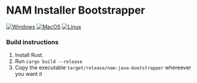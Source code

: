 # NAM Installer Bootstrapper

[![Windows](https://github.com/Durfsurn/nam-java-bootstrapper/actions/workflows/windows.yml/badge.svg)](https://github.com/Durfsurn/nam-java-bootstrapper/actions/workflows/windows.yml)
[![MacOS](https://github.com/Durfsurn/nam-java-bootstrapper/actions/workflows/mac.yml/badge.svg)](https://github.com/Durfsurn/nam-java-bootstrapper/actions/workflows/mac.yml)
[![Linux](https://github.com/Durfsurn/nam-java-bootstrapper/actions/workflows/linux.yml/badge.svg)](https://github.com/Durfsurn/nam-java-bootstrapper/actions/workflows/linux.yml)

### Build instructions

1. Install Rust.
2. Run `cargo build --release`
3. Copy the executable `target/release/nam-java-bootstrapper` whereever you want it